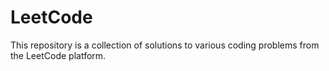 # LeetCode
This repository is a collection of solutions to various coding problems from the LeetCode platform.
